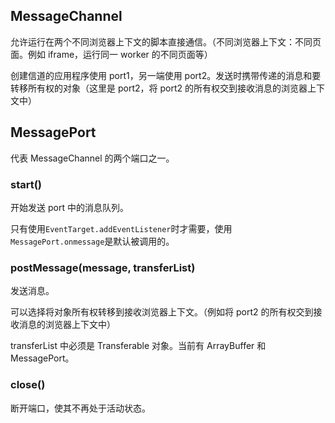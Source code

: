 ## MessageChannel

允许运行在两个不同浏览器上下文的脚本直接通信。（不同浏览器上下文：不同页面。例如 iframe，运行同一 worker 的不同页面等）

创建信道的应用程序使用 port1，另一端使用 port2。发送时携带传递的消息和要转移所有权的对象（这里是 port2，将 port2 的所有权交到接收消息的浏览器上下文中）

## MessagePort

代表 MessageChannel 的两个端口之一。

### start()

开始发送 port 中的消息队列。

只有使用`EventTarget.addEventListener`时才需要，使用` MessagePort.onmessage`是默认被调用的。

### postMessage(message, transferList)

发送消息。

可以选择将对象所有权转移到接收浏览器上下文。（例如将 port2 的所有权交到接收消息的浏览器上下文中）

transferList 中必须是 Transferable 对象。当前有 ArrayBuffer 和 MessagePort。

### close()

断开端口，使其不再处于活动状态。
